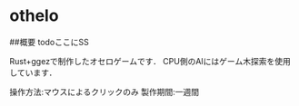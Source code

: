 # othelo
##概要
todoここにSS
<br>

Rust+ggezで制作したオセロゲームです．
CPU側のAIにはゲーム木探索を使用しています．

操作方法:マウスによるクリックのみ
製作期間:一週間